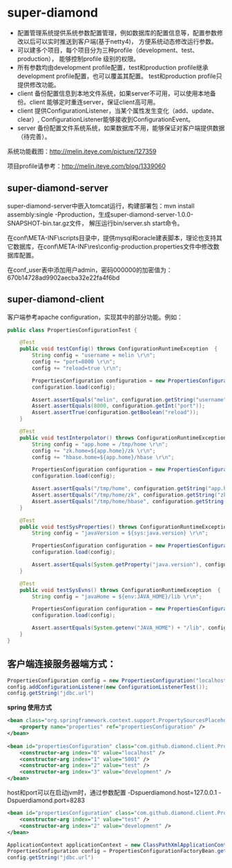 super-diamond
=============

- 配置管理系统提供系统参数配置管理，例如数据库的配置信息等，配置参数修改以后可以实时推送到客户端(基于netty4)，
方便系统动态修改运行参数。
- 可以建多个项目，每个项目分为三种profile（development、test、production）， 能够控制profile 级别的权限。
- 所有参数均由development profile配置，test和production profile继承development profile配置，也可以覆盖其配置。
  test和production profile只提供修改功能。
- client 备份配置信息到本地文件系统，如果server不可用，可以使用本地备份。client 能够定时重连server，保证client高可用。
- client 提供ConfigurationListener，当某个属性发生变化（add、update、clear）, ConfigurationListener能够接收到ConfigurationEvent。
- server 备份配置文件系统系统，如果数据库不用，能够保证对客户端提供数据（待完善）。

系统功能截图：http://melin.iteye.com/picture/127359

项目profile请参考：http://melin.iteye.com/blog/1339060

super-diamond-server
--------------------

super-diamond-server中嵌入tomcat运行，构建部署包：mvn install assembly:single -Pproduction，生成super-diamond-server-1.0.0-SNAPSHOT-bin.tar.gz文件，
解压运行bin/server.sh start命令。

在conf\META-INF\scripts目录中，提供mysql和oracle建表脚本，理论也支持其它数据库，在conf\META-INF\res\config-production.properties文件中修改数据库配置。

在conf_user表中添加用户admin，密码000000的加密值为：670b14728ad9902aecba32e22fa4f6bd

super-diamond-client
--------------------

客户端参考apache configuration，实现其中的部分功能。例如：
```java
public class PropertiesConfigurationTest {

	@Test
	public void testConfig() throws ConfigurationRuntimeException  {
		String config = "username = melin \r\n";
		config += "port=8000 \r\n";
		config += "reload=true \r\n";

		PropertiesConfiguration configuration = new PropertiesConfiguration();
		configuration.load(config);

		Assert.assertEquals("melin", configuration.getString("username"));
		Assert.assertEquals(8000, configuration.getInt("port"));
		Assert.assertTrue(configuration.getBoolean("reload"));
	}

	@Test
	public void testInterpolator() throws ConfigurationRuntimeException  {
		String config = "app.home = /tmp/home \r\n";
		config += "zk.home=${app.home}/zk \r\n";
		config += "hbase.home=${app.home}/hbase \r\n";

		PropertiesConfiguration configuration = new PropertiesConfiguration();
		configuration.load(config);

		Assert.assertEquals("/tmp/home", configuration.getString("app.home"));
		Assert.assertEquals("/tmp/home/zk", configuration.getString("zk.home"));
		Assert.assertEquals("/tmp/home/hbase", configuration.getString("hbase.home"));
	}

	@Test
	public void testSysProperties() throws ConfigurationRuntimeException  {
		String config = "javaVersion = ${sys:java.version} \r\n";

		PropertiesConfiguration configuration = new PropertiesConfiguration();
		configuration.load(config);

		Assert.assertEquals(System.getProperty("java.version"), configuration.getString("javaVersion"));
	}

	@Test
	public void testSysEvns() throws ConfigurationRuntimeException  {
		String config = "javaHome = ${env:JAVA_HOME}/lib \r\n";

		PropertiesConfiguration configuration = new PropertiesConfiguration();
		configuration.load(config);

		Assert.assertEquals(System.getenv("JAVA_HOME") + "/lib", configuration.getString("javaHome"));
	}
}
```

客户端连接服务器端方式：
----------------------


```java
PropertiesConfiguration config = new PropertiesConfiguration("localhost", 5001, "test", "development");
config.addConfigurationListener(new ConfigurationListenerTest());
config.getString("jdbc.url")
```

<b>spring 使用方式</b>

```xml
<bean class="org.springframework.context.support.PropertySourcesPlaceholderConfigurer">
	<property name="properties" ref="propertiesConfiguration" />
</bean>
	
<bean id="propertiesConfiguration" class="com.github.diamond.client.PropertiesConfigurationFactoryBean">
	<constructor-arg index="0" value="localhost" />
	<constructor-arg index="1" value="5001" />
	<constructor-arg index="2" value="test" />
	<constructor-arg index="3" value="development" />
</bean>
```

host和port可以在启动jvm时，通过参数配置 -Dspuerdiamond.host=127.0.0.1 -Dspuerdiamond.port=8283

```xml
<bean id="propertiesConfiguration" class="com.github.diamond.client.PropertiesConfigurationFactoryBean">
	<constructor-arg index="1" value="test" />
	<constructor-arg index="2" value="development" />
</bean>
```

```java
ApplicationContext applicationContext = new ClassPathXmlApplicationContext("bean.xml");
PropertiesConfiguration config = PropertiesConfigurationFactoryBean.getPropertiesConfiguration();
config.getString("jdbc.url")
```
